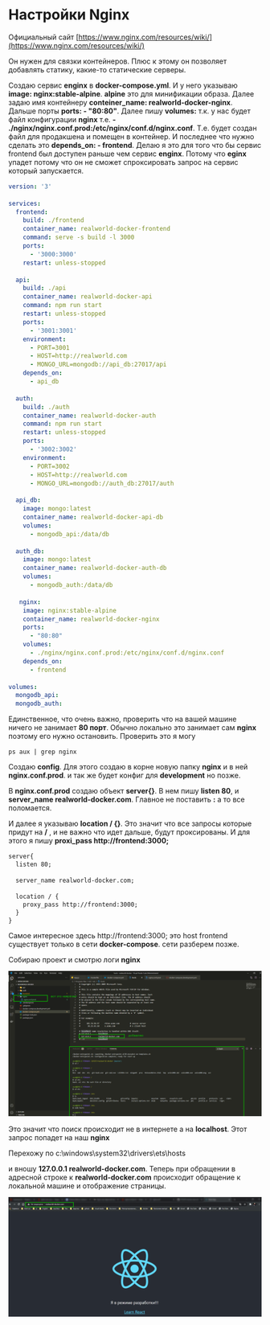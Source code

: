 # Настройки Nginx

Официальный сайт [https://www.nginx.com/resources/wiki/](https://www.nginx.com/resources/wiki/)

Он нужен для связки контейнеров. Плюс к этому он позволяет добавлять статику, какие-то статические серверы.

Создаю сервис **enginx** в **docker-compose.yml**. И у него указываю **image: nginx:stable-alpine**. **alpine** это для минификации образа. Далее задаю имя контейнеру **conteiner_name: realworld-docker-nginx**. Дальше порты **ports: - "80:80"**. Далее пишу **volumes:** т.к. у нас будет файл конфигурации **nginx** т.е. **- ./nginx/nginx.conf.prod:/etc/nginx/conf.d/nginx.conf**. Т.е. будет создан файл для продакшена и помещен в контейнер. И последнее что нужно сделать это **depends_on: - frontend**. Делаю я это для того что бы сервис frontend был доступен раньше чем сервис **enginx**. Потому что **eginx** упадет потому что он не сможет спроксировать запрос на сервис который запускается.

```yml
version: '3'

services:
  frontend:
    build: ./frontend
    container_name: realworld-docker-frontend
    command: serve -s build -l 3000
    ports:
      - '3000:3000'
    restart: unless-stopped

  api:
    build: ./api
    container_name: realworld-docker-api
    command: npm run start
    restart: unless-stopped
    ports:
      - '3001:3001'
    environment:
      - PORT=3001
      - HOST=http://realworld.com
      - MONGO_URL=mongodb://api_db:27017/api
    depends_on:
      - api_db

  auth:
    build: ./auth
    container_name: realworld-docker-auth
    command: npm run start
    restart: unless-stopped
    ports:
      - '3002:3002'
    environment:
      - PORT=3002
      - HOST=http://realworld.com
      - MONGO_URL=mongodb://auth_db:27017/auth

  api_db:
    image: mongo:latest
    container_name: realworld-docker-api-db
    volumes:
      - mongodb_api:/data/db

  auth_db:
    image: mongo:latest
    container_name: realworld-docker-auth-db
    volumes:
      - mongodb_auth:/data/db

   nginx:
    image: nginx:stable-alpine
    container_name: realworld-docker-nginx
    ports:
      - "80:80"
    volumes:
      - ./nginx/nginx.conf.prod:/etc/nginx/conf.d/nginx.conf
    depends_on:
      - frontend

volumes:
  mongodb_api:
  mongodb_auth:
```

Единственное, что очень важно, проверить что на вашей машине ничего не занимает **80 порт**. Обычно локально это занимает сам **nginx** поэтому его нужно остановить. Проверить это я могу

```shell
ps aux | grep nginx
```

Создаю **config**. Для этого создаю в корне новую папку **nginx** и в ней **nginx.conf.prod**. и так же будет конфиг для **development** но позже.

В **nginx.conf.prod** создаю объект **server{}**. В нем пишу **listen 80**, и **server_name realworld-docker.com**. Главное не поставить **:** а то все поломается.

И далее я указываю **location / {}**. Это значит что все запросы которые придут на **/** , и не важно что идет дальше, будут проксированы. И для этого я пишу **proxi_pass http://frontend:3000;**

```nginx
server{
  listen 80;

  server_name realworld-docker.com;

  location / {
    proxy_pass http://frontend:3000;
  }
}
```

Самое интересное здесь http://frontend:3000; это host frontend существует только в сети **docker-compose**. сети разберем позже.

Собираю проект и смотрю логи **nginx**

![](img/081.png)

Это значит что поиск происходит не в интернете а на **localhost**. Этот запрос попадет на наш **nginx**

Перехожу по c:\windows\system32\drivers\ets\hosts

и вношу **127.0.0.1 realworld-docker.com**. Теперь при обращении в адресной строке к **realworld-docker.com** происходит обращение к локальной машине и отображение страницы.

![](img/082.png)
